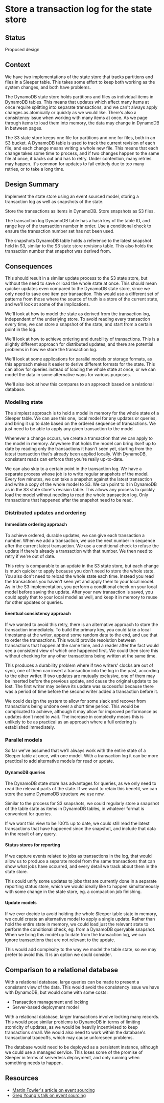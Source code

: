 # Store a transaction log for the state store

## Status

Proposed design

## Context

We have two implementations of the state store that tracks partitions and files in a Sleeper table. This takes some
effort to keep both working as the system changes, and both have problems.

The DynamoDB state store holds partitions and files as individual items in DynamoDB tables. This means that updates
which affect many items at once require splitting into separate transactions, and we can't always apply changes as
atomically or quickly as we would like. There's also a consistency issue when working with many items at once. As we
page through items to load them into memory, the data may change in DynamoDB in between pages.

The S3 state store keeps one file for partitions and one for files, both in an S3 bucket. A DynamoDB table is used to
track the current revision of each file, and each change means writing a whole new file. This means that each change
takes some time to process, and if two changes happen to the same file at once, it backs out and has to retry. Under
contention, many retries may happen. It's common for updates to fail entirely due to too many retries, or to take a long
time.

## Design Summary

Implement the state store using an event sourced model, storing a transaction log as well as snapshots of the state.

Store the transactions as items in DynamoDB. Store snapshots as S3 files.

The transaction log DynamoDB table has a hash key of the table ID, and range key of the transaction number in order. Use
a conditional check to ensure the transaction number set has not been used.

The snapshots DynamoDB table holds a reference to the latest snapshot held in S3, similar to the S3 state store
revisions table. This also holds the transaction number that snapshot was derived from.

## Consequences

This should result in a similar update process to the S3 state store, but without the need to save or load the whole
state at once. This should mean quicker updates even compared to the DynamoDB state store, since we only need to save
one item per transaction. This would use a different set of patterns from those where the source of truth is a store of
the current state, and we'll look at some of the implications.

We'll look at how to model the state as derived from the transaction log, independent of the underlying store. To avoid
reading every transaction every time, we can store a snapshot of the state, and start from a certain point in the log.

We'll look at how to achieve ordering and durability of transactions. This is a slightly different approach for
distributed updates, and there are potential problems in how we store the transaction log.

We'll look at some applications for parallel models or storage formats, as this approach makes it easier to derive
different formats for the state. This can allow for queries instead of loading the whole state at once, or we can model
the data in some alternative ways for various purposes.

We'll also look at how this compares to an approach based on a relational database.

### Modelling state

The simplest approach is to hold a model in memory for the whole state of a Sleeper table. We can use this one, local
model for any updates or queries, and bring it up to date based on the ordered sequence of transactions. We just need to
be able to apply any given transaction to the model.

Whenever a change occurs, we create a transaction that we can apply to the model in memory. Anywhere that holds the
model can bring itself up to date by reading only the transactions it hasn't seen yet, starting from the latest
transaction that's already been applied locally. With DynamoDB, consistent reads can enforce that you're really
up-to-date.

We can also skip to a certain point in the transaction log. We have a separate process whose job is to write regular
snapshots of the model. Every few minutes, we can take a snapshot against the latest transaction and write a copy of the
whole model to S3. We can point to it in DynamoDB as in the S3 state store's revision table. This allows any process to
quickly load the model without needing to read the whole transaction log. Only transactions that happened after the
snapshot need to be read.

### Distributed updates and ordering

#### Immediate ordering approach

To achieve ordered, durable updates, we can give each transaction a number. When we add a transaction, we use the next
number in sequence after the current latest transaction. We use a conditional check to refuse the update if there's
already a transaction with that number. We then need to retry if we're out of date.

This retry is comparable to an update in the S3 state store, but each change is much quicker to apply because you don't
need to store the whole state. You also don't need to reload the whole state each time. Instead you read the
transactions you haven't seen yet and apply them to your local model. As in the S3 implementation, you perform a
conditional check on your local model before saving the update. After your new transaction is saved, you could apply
that to your local model as well, and keep it in memory to reuse for other updates or queries.

#### Eventual consistency approach

If we wanted to avoid this retry, there is an alternative approach to store the transaction immediately. To build the
primary key, you could take a local timestamp at the writer, append some random data to the end, and use that to order
the transactions. This would provide resolution between transactions that happen at the same time, and a reader after
the fact would see a consistent view of which one happened first. We could then store this without checking for any
other transactions being written at the same time.

This produces a durability problem where if two writers' clocks are out of sync, one of them can insert a transaction
into the log in the past, according to the other writer. If two updates are mutually exclusive, one of them may be
inserted before the previous update, and cause the original update to be lost. The first writer may believe its update
was successful because there was a period of time before the second writer added a transaction before it.

We could design the system to allow for some slack and recover from transactions being undone over a short time period.
This would be complicated to achieve, although it may allow for improved performance as updates don't need to wait. The
increase in complexity means this is unlikely to be as practical as an approach where a full ordering is established
immediately.

### Parallel models

So far we've assumed that we'll always work with the entire state of a Sleeper table at once, with one model. With a
transaction log it can be more practical to add alternative models for read or update.

#### DynamoDB queries

The DynamoDB state store has advantages for queries, as we only need to read the relevant parts of the state. If we
want to retain this benefit, we can store the same DynamoDB structure we use now.

Similar to the process for S3 snapshots, we could regularly store a snapshot of the table state as items in DynamoDB
tables, in whatever format is convenient for queries.

If we want this view to be 100% up to date, we could still read the latest transactions that have happened since the
snapshot, and include that data in the result of any query.

#### Status stores for reporting

If we capture events related to jobs as transactions in the log, that would allow us to produce a separate model from
the same transactions that can show what jobs have occurred, and every detail we track about them in the state store.

This could unify some updates to jobs that are currently done in a separate reporting status store, which we would
ideally like to happen simultaneously with some change in the state store, eg. a compaction job finishing.

#### Update models

If we ever decide to avoid holding the whole Sleeper table state in memory, we could create an alternative model to
apply a single update. Rather than hold the entire state in memory, we could load just the relevant state to perform the
conditional check, eg. from a DynamoDB queryable snapshot. When we bring this model up to date from the transaction log,
we can ignore transactions that are not relevant to the update.

This would add complexity to the way we model the table state, so we may prefer to avoid this. It is an option we could
consider.

## Comparison to a relational database

With a relational database, large queries can be made to present a consistent view of the data. This would avoid the
consistency issue we have with DynamoDB, but would come with some costs:

- Transaction management and locking
- Server-based deployment model

With a relational database, larger transactions involve locking many records. This would pose similar problems to
DynamoDB in terms of limiting atomicity of updates, as we would be heavily incentivised to keep transactions small. We
would also need to work within the database's transactional tradeoffs, which may cause unforeseen problems.

The database would need to be deployed as a persistent instance, although we could use a managed service. This loses
some of the promise of Sleeper in terms of serverless deployment, and only running when something needs to happen.

## Resources

- [Martin Fowler's article on event sourcing](https://martinfowler.com/eaaDev/EventSourcing.html)
- [Greg Young's talk on event sourcing](https://www.youtube.com/watch?v=LDW0QWie21s)
